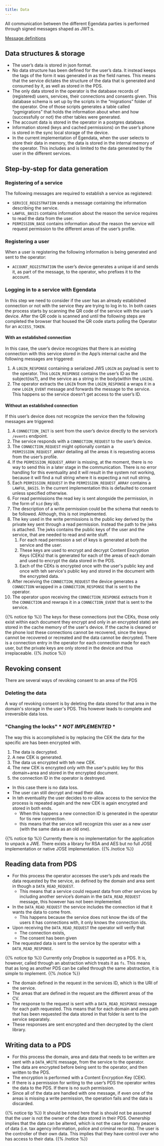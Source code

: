```yaml
---
title: Data
---
```


All communication between the different Egendata parties is performed through signed messages shaped as JWT:s.

[Message definitions](./messages)

## Data structures & storage

- The user’s data is stored in json format.
- No data structure has been defined for the user’s data. It instead keeps the tags of the form it was generated in as the field names. This means that the service dictates the structure of the data that is generated and consumed by it, as well as stored in the PDS.
- The only data stored in the operator is the database records of (registered) users, services, their connections and consents given. This database schema is set up by the scripts in the “migrations” folder of the operator. One of those scripts generates a table called “pgmigrations” that holds the information about when and how (successfully or not) the other tables were generated.
- The account data is stored in the operator in a postgres database.
- Information stored (keys and cached permissions) on the user’s phone is stored in the sync local storage of the device.
- In the current implementation of Egendata, when the user selects to store their data in memory, the data is stored in the internal memory of the operator. This includes and is limited to the data generated by the user in the different services.

## Step-by-step for data generation

### Registering of a service

The following messages are required to establish a service as registered:

- `SERVICE_REGISTRATION` sends a message containing the information describing the service.
- `LAWFUL_BASIS` contains information about the reason the service requires to read the data from the user.
- `PERMISSION_BASE` contains information about the reason the service will request permission to the different areas of the user’s profile.

### Registering a user

When a user is registering the following information is being generated and sent to the operator:

- `ACCOUNT_REGISTRATION` the user’s device generates a unique id and sends it, as part of the message, to the operator, who prefixes it to the account.

### Logging in to a service with Egendata

In this step we need to consider if the user has an already established connection or not with the service they are trying to log in to. In both cases the process starts by scanning the QR  code of the service with the user’s device. After the QR code is scanned and until the following steps are completed the browser that housed the QR code starts polling the Operator for an `ACCESS_TOKEN`.

#### With an established connection

In this case, the user’s device recognizes that there is an existing connection with this service stored in the App’s internal cache and the following messages are triggered:

1. A `LOGIN_RESPONSE` containing a serialized JWS `LOGIN` as payload is sent to the operator. This `LOGIN_RESPONSE` contains the user’s ID as the subject(iss?), and the service as a string in the body(within the `LOGIN`).
1. The operator extracts the `LOGIN` from the `LOGIN_RESPONSE` a wraps it in a new  `LOGIN_EVENT` message and forwards the message to the service. This happens so the service doesn’t get access to the user’s ID.

#### Without an established connection

If this user’s device does not recognize the service then the following messages are triggered:

1. A `CONNECTION_INIT` is sent from the user’s device directly to the service’s `/events` endpoint.
1. The service responds with a `CONNECTION_REQUEST` to the user’s device.
1. The `CONNECTION_REQUEST` might optionally contain a `PERMISSION_REQUEST_ARRAY` detailing all the areas it is requesting access from the user’s profile.
1. If the `PERMISSION_REQUEST_ARRAY` is missing, at the moment, there is no way to send this in a later stage in the communication. There is no error handling for this eventuality and it will result in the system not working, because it will find a null string where it is expecting a not null string.
1. Each `PERMISSION_REQUEST` in the `PERMISSION_REQUEST_ARRAY` contains a `LAWFUL_BASIS`. In the current implementation this is defaulted to consent unless specified otherwise.
1. For read permissions the read key is sent alongside the permission, in the form of `kid` (key id).
1. The description of a write permission could be the schema that needs to be followed. Although, this is not implemented.
1. The key used in the write permissions is the public key derived by the private key sent through a read permission. Instead the path to the jwks is attached. The jwks contains the public keys of the user and the service, that are needed to read and write stuff.
    1. For each read permission a set of keys is generated at both the service and the user. 
    1. These keys are used to encrypt and decrypt Content Encryption Keys (CEKs) that is generated for each of the areas of each domain and used to encrypt the data stored in the PDS.
    1. Each of the CEKs is encrypted once with the user's public key and once with teh service's public key and stored in the document with the encrypted data.
1. After receiving the `CONNECTION_REQUEST` the device generates a `CONNECTION` wrapped in a `CONNECTION_RESPONSE` that is sent to the operator.
1. The operator upon receiving the `CONNECTION_RESPONSE` extracts from it the `CONNECTION` and rewraps it in a `CONNECTION_EVENT` that is sent to the service. 

{{% notice tip %}}
The keys for these connections (not the CEKs, those only exist within each document they encrypt and only in an encrypted state) are stored in the cache memory of the user's device. 
If the cache is cleaned or the phone lost these connections cannot be recovered, since the keys cannot be recovered or recreated and the data cannot be decrypted. There is a connection entry in the operator for each connection made for each user, but the private keys are only stored in the device and thus irreplaceable.
{{% /notice %}}

## Revoking consent

There are several ways of revoking consent to an area of the PDS

### Deleting the data

A way of revoking consent is by deleting the data stored for that area in the domain's storage in the user's PDS. 
This however leads to complete and irreversible data loss.

### "Changing the locks"  * *NOT IMPLEMENTED* * 

The way this is accomplished is by replacing the CEK the data for the specific are has been encrypted with. 
1. The data is decrypted.
1. A new CEK is generated.
1. The data us encrypted with teh new CEK.
1. The new CEK is encrypted only with the user's public key for this domain+area and stored in the encrypted document.
1. the connection ID in the operator is destroyed.

- In this case there is no data loss.
- The user can still decrypt and read their data.
- In teh eventuality the user decides to re-allow access to the service the process is repeated again and the new CEK is again encrypted and stored in both ends. 
    - When this happens a new connection ID is generated in the operator for tis new connection.
    - this means that the service will recognize this user as a new user (with the same data as an old one).

{{% notice tip %}}
Currently there is no implementation for the application to unpack a JWE. There exists a library for RSA and AES but no full JOSE implementation or native JOSE implementation.
{{% /notice %}}

## Reading data from PDS

- For this process the operator accesses the user’s pds and reads the data requested by the service, as defined by the domain and area sent in though a `DATA_READ_REQUEST`. 
    - This means that a service could request data from other services by including another service’s domain in the `DATA_READ_REQUEST` message, this however has not been implemented.
- In the `DATA_READ_REQUEST` the service includes the connection id that it wants the data to come from.
    - This happens because the service does not know the ids of the users it has connections with, it only knows the connection ids.
- Upon receiving the `DATA_READ_REQUEST` the operator will verify that 
    - The connection exists,
    - The consent has been given
- The requested data is sent to the service by the operator with a `DATA_READ_RESPONSE`.

{{% notice tip %}}
Currently only Dropbox is supported as a PDS. It is, however, called through an abstraction which treats it as `fs`. This means that as long as another PDS can be called through the same abstraction, it is simple to implement.
{{% /notice %}}

- The domain defined in the request in the services ID, which is the URI of the service.
- The areas that are defined in the request are the different areas of the CV.
- The response to the request is sent with a `DATA_READ_RESPONSE` message for each path requested. This means that for each domain and area path that has been requested the data stored in that folder is sent to the service separately.
- These responses are sent encrypted and then decrypted by the client library.

## Writing data to a PDS

- For this process the domain, area and data that needs to be written are sent with a `DATA_WRITE` message, from the service to the operator.
- The data are encrypted before being sent to the operator, and then written to the PDS.
- The encryption is performed with a Content Encryption Key (CEK).
- If there is a permission for writing to the user’s PDS the operator writes the data to the PDS. If there is no such permission.
- Since all of the data are handled with one message, if even one of the areas is missing a write permission, the operation fails and the data is discarded.

{{% notice tip %}}
It should be noted here that  is should not be assumed that the user is not the owner of the data stored in their PDS. Ownership implies that the data can be altered, which is not the case for many peaces of data (i.e. tax agency information, police and criminal records). The user is the controller of their own data. This implies that they have control over who has access to their data.
{{% /notice %}}
